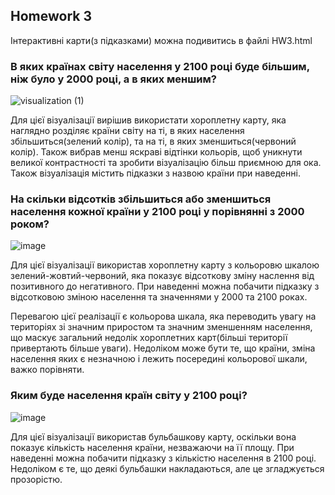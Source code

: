 ## Homework 3
Інтерактивні карти(з підказками) можна подивитись в файлі HW3.html

###  В яких країнах світу населення у 2100 році буде більшим, ніж було у 2000 році, а в яких меншим?
![visualization (1)](https://user-images.githubusercontent.com/44812624/146208030-4465888b-b001-47bf-aa39-17f2bb842ea2.png)

Для цієї візуалізації вирішив використати хороплетну карту, яка наглядно розділяє країни світу на ті, в яких населення збільшиться(зелений колір), та на ті, в яких зменшиться(червоний колір). Також вибрав менш яскраві відтінки кольорів, щоб уникнути великої контрастності та зробити візуалізацію більш приємною для ока. Також візуалізація містить підказки з назвою країни при наведенні.

###  На скільки відсотків збільшиться або зменшиться населення кожної країни у 2100 році у порівнянні з 2000 роком? 
![image](https://user-images.githubusercontent.com/44812624/146210706-f4eb3891-8fc2-42a0-8f98-825159618f9e.png)

Для цієї візуалізації використав хороплетну карту з кольоровю шкалою зелений-жовтий-червоний, яка показує відсоткову зміну наслення від позитивного до негативного. При наведенні можна побачити підказку з відсотковою зміною населення та значеннями у 2000 та 2100 роках.

Перевагою цієї реалізації є кольорова шкала, яка переводить увагу на територіях зі значним приростом та значним зменшенням населення, що маскує загальний недолік хороплетних карт(більші території привертають більше уваги). Недоліком може бути те, що країни, зміна населення яких є незначною і лежить посередині кольорової шкали, важко порівняти.

### Яким буде населення країн світу у 2100 році?
![image](https://user-images.githubusercontent.com/44812624/146472355-6aa84e23-29eb-4cba-8fa8-006acc874029.png)

Для цієї візуалізації використав бульбашкову карту, оскільки вона показує кількість населення країни, незважаючи на її площу.  При наведенні можна побачити підказку з кількістю населення в 2100 році. Недоліком є те, що деякі бульбашки накладаються, але це згладжується прозорістю.
